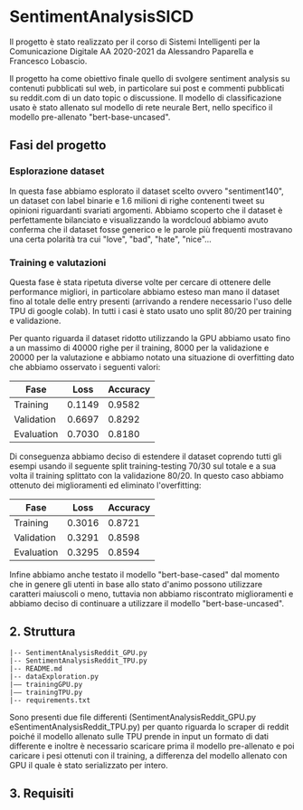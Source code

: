 # SentimentAnalysisSICD

Il progetto è stato realizzato per il corso di Sistemi Intelligenti per la Comunicazione Digitale AA 2020-2021 da Alessandro Paparella e Francesco Lobascio.

Il progetto ha come obiettivo finale quello di svolgere sentiment analysis su contenuti pubblicati sul web, in particolare sui post e commenti pubblicati su reddit.com di un dato topic o discussione. Il modello di classificazione usato è stato allenato sul modello di rete neurale Bert, nello specifico il modello pre-allenato "bert-base-uncased".

## Fasi del progetto
### Esplorazione dataset
In questa fase abbiamo esplorato il dataset scelto ovvero "sentiment140", un dataset con label binarie e 1.6 milioni di righe contenenti tweet su opinioni riguardanti svariati argomenti. Abbiamo scoperto che il dataset è perfettamente bilanciato e visualizzando la wordcloud abbiamo avuto conferma che il dataset fosse generico e le parole più frequenti mostravano una certa polarità tra cui "love", "bad", "hate", "nice"...

### Training e valutazioni
Questa fase è stata ripetuta diverse volte per cercare di ottenere delle performance migliori, in particolare abbiamo esteso man mano il dataset fino al totale delle entry presenti (arrivando a rendere necessario l'uso delle TPU di google colab). In tutti i casi è stato usato uno split 80/20 per training e validazione.

Per quanto riguarda il dataset ridotto utilizzando la GPU abbiamo usato fino a un massimo di 40000 righe per il training, 8000 per la validazione e 20000 per la valutazione e abbiamo notato una situazione di overfitting dato che abbiamo osservato i seguenti valori:

| Fase       | Loss   | Accuracy |
|------------|--------|----------|
| Training   | 0.1149 | 0.9582   |
| Validation | 0.6697 | 0.8292   |
| Evaluation | 0.7030 | 0.8180   |

Di conseguenza abbiamo deciso di estendere il dataset coprendo tutti gli esempi usando il seguente split training-testing 70/30 sul totale e a sua volta il training splittato con la validazione 80/20. In questo caso abbiamo ottenuto dei miglioramenti ed eliminato l'overfitting:

| Fase       | Loss   | Accuracy |
|------------|--------|----------|
| Training   | 0.3016 | 0.8721   |
| Validation | 0.3291 | 0.8598   |
| Evaluation | 0.3295 | 0.8594   |

Infine abbiamo anche testato il modello "bert-base-cased" dal momento che in genere gli utenti in base allo stato d'animo possono utilizzare caratteri maiuscoli o meno, tuttavia non abbiamo riscontrato miglioramenti e abbiamo deciso di continuare a utilizzare il modello "bert-base-uncased".


## 2. Struttura
```
|-- SentimentAnalysisReddit_GPU.py
|-- SentimentAnalysisReddit_TPU.py
|-- README.md
|-- dataExploration.py
|–– trainingGPU.py
|–– trainingTPU.py
|-- requirements.txt
```

Sono presenti due file differenti (SentimentAnalysisReddit_GPU.py eSentimentAnalysisReddit_TPU.py) per quanto riguarda lo scraper di reddit poiché il modello allenato sulle TPU prende in input un formato di dati differente e inoltre è necessario scaricare prima il modello pre-allenato e poi caricare i pesi ottenuti con il training, a differenza del modello allenato con GPU il quale è stato serializzato per intero.

## 3. Requisiti

